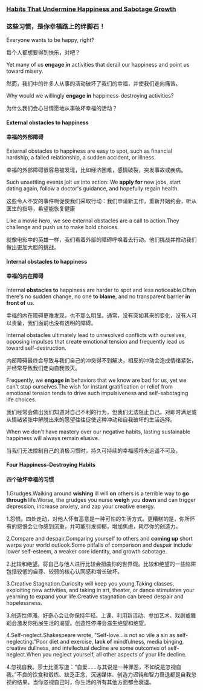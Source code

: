 ### [Habits That Undermine Happiness and Sabotage Growth](https://web.shanbay.com/reading/web-news/articles/buksgn)
### 这些习惯，是你幸福路上的绊脚石！

Everyone wants to be happy, right?

每个人都想要得到快乐，对吧？

Yet many of us **engage in** activities that derail our happiness and point us toward misery.

然而，我们中的许多人从事的活动破坏了我们的幸福，并使我们走向痛苦。

Why would we willingly **engage in** happiness-destroying activities?

为什么我们会心甘情愿地从事破坏幸福的活动？

#### External obstacles to happiness

#### 幸福的外部障碍

External obstacles to happiness are easy to spot, such as financial hardship, a failed relationship, a sudden accident, or illness.

幸福的外部障碍很容易被发现，比如经济困难，感情破裂，突发事故或疾病。

Such unsettling events jolt us into action: We **apply for** new jobs, start dating again, follow a doctor's guidance, and hopefully regain health.

这些令人不安的事件啊促使我们采取行动：我们申请新工作，重新开始约会，听从医生的指导，希望能恢复健康

Like a movie hero, we see external obstacles are a call to action.They challenge and push us to make bold choices.

就像电影中的英雄一样，我们看着外部的障碍呼唤着去行动。他们挑战并推动我们做出更加大胆的挑战。

#### Internal obstacles to happiness

#### 幸福的内在障碍

Internal **obstacles to** happiness are harder to spot and less noticeable.Often there's no sudden change, no one **to blame**, and no transparent barrier **in front of** us.

幸福的内在障碍更难发现，也不那么明显。通常，没有突如其来的变化，没有人可以责备，我们面前也没有透明的障碍。

Internal obstacles ultimately lead to unresolved conflicts with ourselves, opposing impulses that create emotional tension and frequently lead us toward self-destruction.

内部障碍最终会导致与我们自己的冲突得不到解决，相反的冲动会造成情绪紧张，并经常导致我们走向自我毁灭。

Frequently, we **engage in** behaviors that we know are bad for us, yet we can't stop ourselves.The wish for instant gratification or relief from emotional tension tends to drive such impulsiveness and self-sabotaging life choices.

我们经常会做出我们知道对自己不利的行为，但我们无法阻止自己。对即时满足或从情绪紧张中解脱出来的愿望往往促使这种冲动和自我破坏的生活选择。

When we don't have mastery over our negative habits, lasting sustainable happiness will always remain elusive.

当我们无法控制自己的消极习惯时，持久可持续的幸福感将永远遥不可及。

#### Four Happiness-Destroying Habits

#### 四个破坏幸福的习惯

1.Grudges.Walking around **wishing** ill will **on** others is a terrible way to **go through** life.Worse,  the grudges you nurse **weigh** you **down** and can trigger depression, increase anxiety, and zap your creative energy.

1.怨恨。四处走动，对他人怀有恶意是一种可怕的生活方式。更糟糕的是，你所怀有的怨恨会让你感到沉重，并可能引发抑郁，增加焦虑，耗尽你的创造力。

2.Compare and despair.Comparing yourself to others and **coming up** short warps your world outlook.Some pitfalls of comparison and despair include lower self-esteem, a weaker core identity, and growth sabotage.

2.比较和绝望。将自己与他人进行比较会扭曲你的世界观。比较和绝望的一些陷阱包括较低的自尊、较弱的核心认同感和增长破坏。

3.Creative Stagnation.Curiosity will keep you young.Taking classes, exploiting new activities, and taking in art, theater, or dance stimulates your yearning to expand your life.Creative stagnation can breed despair and hopelessness.

3.创造性停滞。好奇心会让你保持年轻。上课、利用新活动、参加艺术、戏剧或舞蹈会激发你拓展生活的渴望。创造性停滞会滋生绝望和绝望。

4.Self-neglect.Shakespeare wrote, "Self-love…is not so vile a sin as self-neglecting."Poor diet and exercise, **lack of** mindfulness, media binging, creative dullness, and intellectual decline are some outcomes of self-neglect.When you neglect yourself, all other aspects of your life decline.

4.忽视自我。莎士比亚写道：“自爱……与其说是一种罪恶，不如说是忽视自我。”不良的饮食和锻炼、缺乏正念、沉迷媒体、创造力迟钝和智力衰退都是自我忽视的结果。当你忽视自己时，你生活的所有其他方面都会衰退。